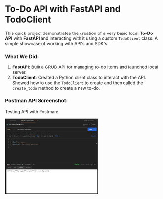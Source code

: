 # To-Do API with FastAPI and TodoClient

This quick project demonstrates the creation of a very basic local **To-Do API** with **FastAPI** and interacting with it using a custom `TodoClient` class. A simple showcase of working with API's and SDK's.

### What We Did:
1. **FastAPI**: Built a CRUD API for managing to-do items and launched local server. 
2. **TodoClient**: Created a Python client class to interact with the API. Showed how to use the `TodoClient` to create and then called the `create_todo` method to create a new to-do.

### Postman API Screenshot:
Testing API with Postman:

<img src="image.png" width="300px"/>
